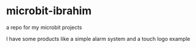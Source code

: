 # microbit-ibrahim
 a repo for my microbit projects
 
  I have some products like a simple alarm system and a touch logo example
